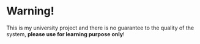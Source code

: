 # Warning!
This is my university project and there is no guarantee to the quality of the system, __please use for learning purpose only__!
